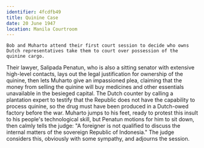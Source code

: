 ```yaml
---
identifier: 4fcdfb49
title: Quinine Case
date: 20 June 1947 
location: Manila Courtroom
---
```


``` synopsis
Bob and Muharto attend their first court session to decide who owns Dutch representatives take them to court over possession of the quinine cargo.
```

Their lawyer, Salipada Penatun, who is also a sitting senator with
extensive high-level contacts, lays out the legal justification for
ownership of the quinine, then lets Muharto give an impassioned plea,
claiming that the money from selling the quinine will buy medicines and
other essentials unavailable in the besieged capital. The Dutch counter
by calling a plantation expert to testify that the Republic does not
have the capability to process quinine, so the drug must have been
produced in a Dutch-owed factory before the war. Muharto jumps to his
feet, ready to protest this insult to his people's technological skill,
but Penatun motions for him to sit down, then calmly tells the judge: "A
foreigner is not qualified to discuss the internal matters of the
sovereign Republic of Indonesia." The judge considers this, obviously
with some sympathy, and adjourns the session.
